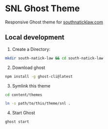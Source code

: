 # SNL Ghost Theme

Responsive Ghost theme for [southnaticklaw.com](https://www.southnaticklaw.com)

## Local development

1. Create a Directory:

```bash
mkdir south-natick-law && cd south-natick-law
```

2. Download ghost

```bash
npm install -g ghost-cli@latest
```

3. Symlink this theme

```bash
cd content/themes
```

```bash
ln -s path/to/this/theme/snl .
```

4. Start Ghost

```bash
ghost start
```
